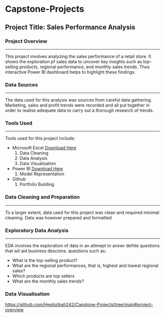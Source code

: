 # Capstone-Projects

## Project Title: Sales Performance Analysis

### Project Overview
---
This project involves analyzing the sales performance of a retail store. It shows the exploration pf sales data to uncover key insights such as top-selling products, regional performance, and monthly sales trends. Thos interactive Power BI dashboard helps to highlight these findings.

### Data Sources
---
The data used for this analysis was sources from careful data gathering. Marketing, sales and profit trends were recorded and all put together in order to realise adequate data to carry out a thorough research of trends.

### Tools Used
---
Tools used for this project include:
- Microsoft Excel [Download Here](https://www.microsoft.com)
  1. Data Cleaning
  2. Data Analysis
  3. Data Visualisation
- Power BI [Download Here](https://www.microsoft.com)
  1. Model Representation
- Github
  1. Portfolio Building

### Data Cleaning and Preparation
---
To a larger extent, data used for this project was clean and required minimal cleaning. Data was however prepared and formatted 

### Exploratory Data Analysis
---
EDA involves the exploration of data in an attmept to answr defiite questions that wil aid business descions. questions such as:
- What is the top-selling product?
- What are the regional performances, that is, highest  and lowest regional sales?
- Which products are top sellers
- What are the monthly sales trends?

### Data Visualisation

https://github.com/Hephzibah242/Capstone-Projects/tree/main#project-overview
